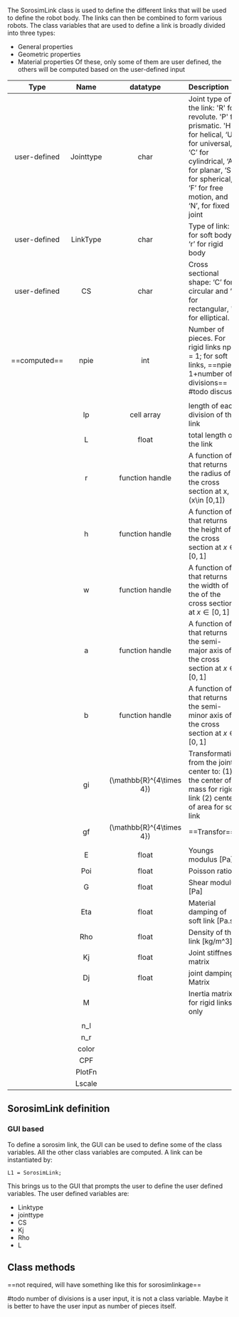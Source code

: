 The SorosimLink class is used to define the different links that will be used to define the robot body. The links can then be combined to form various robots. The class variables that are used to define a link is broadly divided into three types:
 - General properties
 - Geometric properties
 - Material properties
 Of these, only some of them are user defined, the others will be computed based on the user-defined input

|     Type     |   Name    |         datatype         | Description                                                                                                                                                                                               |
| :----------: | :-------: | :----------------------: | :-------------------------------------------------------------------------------------------------------------------------------------------------------------------------------------------------------- |
| user-defined | Jointtype |           char           | Joint type of the link: 'R' for revolute. 'P' for prismatic. 'H' for helical, ‘U’ for universal, ‘C’ for cylindrical, ‘A’ for planar, ‘S’ for spherical,<br>‘F’ for free motion, and ‘N’, for fixed joint |
| user-defined | LinkType  |           char           | Type of link: ‘s’ for soft body, ‘r’ for rigid body                                                                                                                                                       |
| user-defined |    CS     |           char           | Cross sectional shape: ‘C’ for circular and ‘R’ for rectangular, 'E' for elliptical.                                                                                                                      |
| ==computed== |   npie    |           int            | Number of pieces. For rigid links npie = 1; for soft links, ==npie = 1+number of divisions== #todo discuss                                                                                                |
|              |           |                          |                                                                                                                                                                                                           |
|              |    lp     |        cell array        | length of each division of the link                                                                                                                                                                       |
|              |     L     |          float           | total length of the link                                                                                                                                                                                  |
|              |     r     |     function handle      | A function of x, that returns the radius of the cross section at x, \(x\in [0,1]\)                                                                                                                          |
|              |     h     |     function handle      | A function of x, that returns the height of the cross section at $x \in [0,1]$                                                                                                                            |
|              |     w     |     function handle      | A function of x, that returns the width of the of the cross section at $x\in [0,1]$                                                                                                                       |
|              |     a     |     function handle      | A function of x, that returns the semi-major axis of the cross section at $x\in[0,1]$                                                                                                                     |
|              |     b     |     function handle      | A function of x, that returns the semi-minor axis of the cross section at $x\in[0,1]$                                                                                                                     |
|              |    gi     | \(\mathbb{R}^{4\times 4}\)| Transformation from the joint center to: (1) the center of mass for rigid link (2) center of area for soft link                                                                                           |
|              |    gf     | \(\mathbb{R}^{4\times 4}\) | ==Transfor==                                                                                                                                                                                              |
|              |           |                          |                                                                                                                                                                                                           |
|              |     E     |          float           | Youngs modulus [Pa]                                                                                                                                                                                       |
|              |    Poi    |          float           | Poisson ratio                                                                                                                                                                                             |
|              |     G     |          float           | Shear modulus [Pa]                                                                                                                                                                                        |
|              |    Eta    |          float           | Material damping of soft link [Pa.s]                                                                                                                                                                      |
|              |    Rho    |          float           | Density of the link [kg/m^3]                                                                                                                                                                              |
|              |    Kj     |          float           | Joint stiffness matrix                                                                                                                                                                                    |
|              |    Dj     |          float           | joint damping Matrix                                                                                                                                                                                      |
|              |     M     |                          | Inertia matrix for rigid links only                                                                                                                                                                       |
|              |           |                          |                                                                                                                                                                                                           |
|              |    n_l    |                          |                                                                                                                                                                                                           |
|              |    n_r    |                          |                                                                                                                                                                                                           |
|              |   color   |                          |                                                                                                                                                                                                           |
|              |    CPF    |                          |                                                                                                                                                                                                           |
|              |  PlotFn   |                          |                                                                                                                                                                                                           |
|              |  Lscale   |                          |                                                                                                                                                                                                           |

## SorosimLink definition
### GUI based
To define a sorosim link, the GUI can be used to define some of the class variables. All the other class variables are computed. 
A link can be instantiated by:
```
L1 = SorosimLink;
```
This brings us to the GUI that prompts the user to define the user defined variables. The user defined variables are:
- Linktype
- jointtype
- CS
- Kj
- Rho
- L


## Class methods
==not required, will have something like this for sorosimlinkage==





#todo number of divisions is a user input, it is not a class variable. Maybe it is better to have the user input as number of pieces itself.
